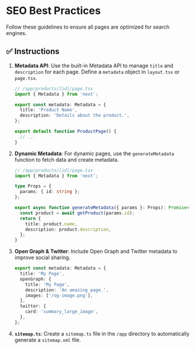 
# SEO Best Practices

Follow these guidelines to ensure all pages are optimized for search engines.

## ✅ **Instructions**

1.  **Metadata API**: Use the built-in Metadata API to manage `title` and `description` for each page. Define a `metadata` object in `layout.tsx` or `page.tsx`.

    ```typescript
    // /app/products/[id]/page.tsx
    import { Metadata } from 'next';

    export const metadata: Metadata = {
      title: 'Product Name',
      description: 'Details about the product.',
    };

    export default function ProductPage() {
      // ...
    }
    ```

2.  **Dynamic Metadata**: For dynamic pages, use the `generateMetadata` function to fetch data and create metadata.

    ```typescript
    // /app/products/[id]/page.tsx
    import { Metadata } from 'next';

    type Props = {
      params: { id: string };
    };

    export async function generateMetadata({ params }: Props): Promise<Metadata> {
      const product = await getProduct(params.id);
      return {
        title: product.name,
        description: product.description,
      };
    }
    ```

3.  **Open Graph & Twitter**: Include Open Graph and Twitter metadata to improve social sharing.

    ```typescript
    export const metadata: Metadata = {
      title: 'My Page',
      openGraph: {
        title: 'My Page',
        description: 'An amazing page.',
        images: ['/og-image.png'],
      },
      twitter: {
        card: 'summary_large_image',
      },
    };
    ```

4.  **`sitemap.ts`**: Create a `sitemap.ts` file in the `/app` directory to automatically generate a `sitemap.xml` file.
